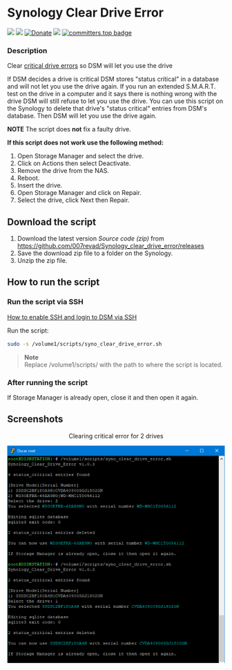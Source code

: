 # Synology Clear Drive Error

<a href="https://github.com/007revad/Synology_Clear_Drive_Error/releases"><img src="https://img.shields.io/github/release/007revad/Synology_Clear_Drive_Error.svg"></a>
<a href="https://hits.seeyoufarm.com"><img src="https://hits.seeyoufarm.com/api/count/incr/badge.svg?url=https%3A%2F%2Fgithub.com%2F007revad%2FSynology_Clear_Drive_Error&count_bg=%2379C83D&title_bg=%23555555&icon=&icon_color=%23E7E7E7&title=views&edge_flat=false"/></a>
[![Donate](https://img.shields.io/badge/Donate-PayPal-green.svg)](https://www.paypal.com/paypalme/007revad)
[![](https://img.shields.io/static/v1?label=Sponsor&message=%E2%9D%A4&logo=GitHub&color=%23fe8e86)](https://github.com/sponsors/007revad)
[![committers.top badge](https://user-badge.committers.top/australia/007revad.svg)](https://user-badge.committers.top/australia/007revad)

### Description

Clear [critical drive errors](critical-drive.md) so DSM will let you use the drive

If DSM decides a drive is critical DSM stores "status critical" in a database and will not let you use the drive again. If you run an extended S.M.A.R.T. test on the drive in a computer and it says there is nothing wrong with the drive DSM will still refuse to let you use the drive. You can use this script on the Synology to delete that drive's "status critical" entries from DSM's database. Then DSM will let you use the drive again.

**NOTE** The script does **not** fix a faulty drive.

**If this script does not work use the following method:**
1. Open Storage Manager and select the drive.
2. Click on Actions then select Deactivate.
3. Remove the drive from the NAS.
4. Reboot.
5. Insert the drive.
6. Open Storage Manager and click on Repair.
7. Select the drive, click Next then Repair.

## Download the script

1. Download the latest version _Source code (zip)_ from https://github.com/007revad/Synology_clear_drive_error/releases
2. Save the download zip file to a folder on the Synology.
3. Unzip the zip file.

## How to run the script

### Run the script via SSH

[How to enable SSH and login to DSM via SSH](https://kb.synology.com/en-global/DSM/tutorial/How_to_login_to_DSM_with_root_permission_via_SSH_Telnet)

Run the script:

```bash
sudo -s /volume1/scripts/syno_clear_drive_error.sh
```

> **Note** <br>
> Replace /volume1/scripts/ with the path to where the script is located.

### After running the script

If Storage Manager is already open, close it and then open it again.

## Screenshots

<p align="center">Clearing critical error for 2 drives</p>
<p align="center"><img src="/images/script-4.png"></p>


